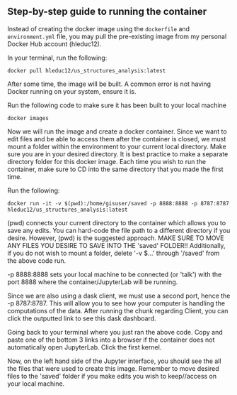 ## Step-by-step guide to running the container

Instead of creating the docker image using the `dockerfile` and `environment.yml` file, you may pull the pre-existing image from my personal Docker Hub account (hleduc12).

In your terminal, run the following:
```
docker pull hleduc12/us_structures_analysis:latest
```

After some time, the image will be built. A common error is not having Docker running on your system, ensure it is.

Run the following code to make sure it has been built to your local machine
```
docker images
```
Now we will run the image and create a docker container. Since we want to edit files and be able to access them after the container is closed, we must mount a folder within the environment to your current local directory. Make sure you are in your desired directory. It is best practice to make a separate directory folder for this docker image. Each time you wish to run the container, make sure to CD into the same directory that you made the first time.

Run the following:
```
docker run -it -v $(pwd):/home/gisuser/saved -p 8888:8888 -p 8787:8787 hleduc12/us_structures_analysis:latest
```
(pwd) connects your current directory to the container which allows you to save any edits. You can hard-code the file path to a different directory if you desire. However, (pwd) is the suggested approach.
MAKE SURE TO MOVE ANY FILES YOU DESIRE TO SAVE INTO THE 'saved' FOLDER!! 
Additionally, if you do not wish to mount a folder, delete '-v $...' through '/saved' from the above code run.

-p 8888:8888 sets your local machine to be connected (or 'talk') with the port 8888 where the container/JupyterLab will be running.

Since we are also using a dask client, we must use a second port, hence the -p 8787:8787. This will allow you to see how your computer is handling the computations of the data. After running the chunk regarding Client, you can click the outputted link to see this dask dashboard.
 
Going back to your terminal where you just ran the above code. Copy and paste one of the bottom 3 links into a browser if the container does not automatically open JupyterLab. Click the first kernel.

Now, on the left hand side of the Jupyter interface, you should see the all the files that were used to create this image. Remember to move desired files to the 'saved' folder if you make edits you wish to keep//access on your local machine.
